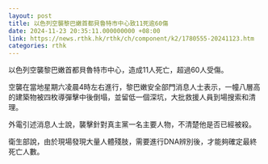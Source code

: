 ```yaml
---
layout: post
title: 以色列空襲黎巴嫩首都貝魯特市中心致11死逾60傷
date: 2024-11-23 20:35:11.000000000 +08:00
link: https://news.rthk.hk/rthk/ch/component/k2/1780555-20241123.htm
categories: rthk
---
```


以色列空襲黎巴嫩首都貝魯特市中心，造成11人死亡，超過60人受傷。

空襲在當地星期六凌晨4時左右進行，黎巴嫩安全部門消息人士表示，一幢八層高的建築物被四枚導彈擊中後倒塌，並留低一個深坑，大批救援人員到場搜索和清理。

外電引述消息人士說，襲擊針對真主黨一名主要人物，不清楚他是否已經被殺。

衛生部說，由於現場發現大量人體殘肢，需要進行DNA辨別後，才能夠確定最終死亡人數。
